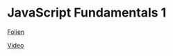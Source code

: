 # JavaScript Fundamentals 1

[Folien](https://docs.google.com/presentation/d/1uZBL-oGf7E5VnHD6lfMav24IHa_wGCOmRTGLL4JdK30/edit?usp=sharing)

[Video](https://youtu.be/GHGeBiMjd4E)